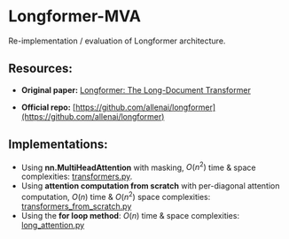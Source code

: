 # Longformer-MVA

Re-implementation / evaluation of Longformer architecture.

## Resources:

- **Original paper:** [Longformer: The Long-Document Transformer](https://arxiv.org/abs/2004.05150)

- **Official repo:** [https://github.com/allenai/longformer](https://github.com/allenai/longformer)


## Implementations:

- Using **nn.MultiHeadAttention** with masking, $O(n^2)$ time & space complexities: [transformers.py](transformer.py).
- Using **attention computation from scratch** with per-diagonal attention computation, $O(n)$ time & $O(n^2)$ space complexities: [transformers_from_scratch.py](transformers_from_scratch.py)
- Using the **for loop method**: $O(n)$ time & space complexities: [long_attention.py](long_attention.py)